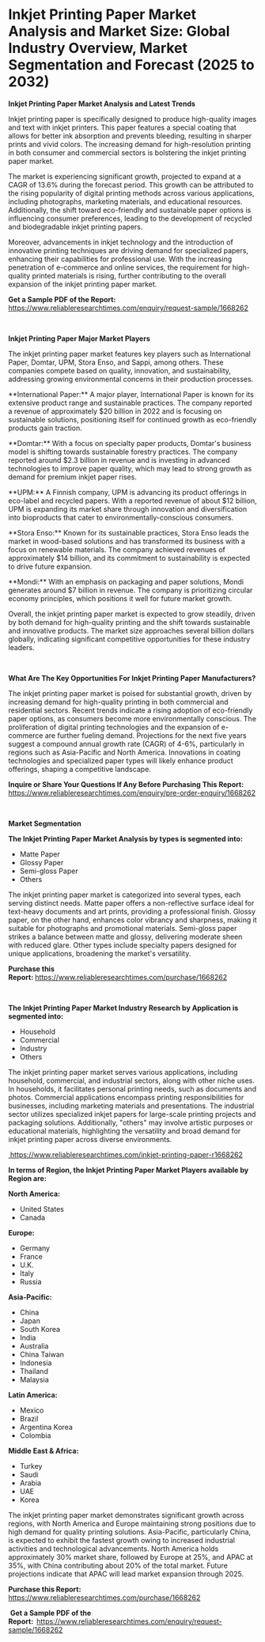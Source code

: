 <p><h1>Inkjet Printing Paper Market Analysis and Market Size: Global Industry Overview, Market Segmentation and Forecast (2025 to 2032)</h1></p><p><strong>Inkjet Printing Paper Market Analysis and Latest Trends</strong></p>
<p><p>Inkjet printing paper is specifically designed to produce high-quality images and text with inkjet printers. This paper features a special coating that allows for better ink absorption and prevents bleeding, resulting in sharper prints and vivid colors. The increasing demand for high-resolution printing in both consumer and commercial sectors is bolstering the inkjet printing paper market.</p><p>The market is experiencing significant growth, projected to expand at a CAGR of 13.6% during the forecast period. This growth can be attributed to the rising popularity of digital printing methods across various applications, including photographs, marketing materials, and educational resources. Additionally, the shift toward eco-friendly and sustainable paper options is influencing consumer preferences, leading to the development of recycled and biodegradable inkjet printing papers.</p><p>Moreover, advancements in inkjet technology and the introduction of innovative printing techniques are driving demand for specialized papers, enhancing their capabilities for professional use. With the increasing penetration of e-commerce and online services, the requirement for high-quality printed materials is rising, further contributing to the overall expansion of the inkjet printing paper market.</p></p>
<p><strong>Get a Sample PDF of the Report:&nbsp;</strong> <a href="https://www.reliableresearchtimes.com/enquiry/request-sample/1668262?utm_campaign=2186&utm_medium=2&utm_source=Github&utm_content=ia&utm_term=17042025&utm_id=inkjet-printing-paper">https://www.reliableresearchtimes.com/enquiry/request-sample/1668262</a></p>
<p>&nbsp;</p>
<p><strong>Inkjet Printing Paper Major Market Players</strong></p>
<p><p>The inkjet printing paper market features key players such as International Paper, Domtar, UPM, Stora Enso, and Sappi, among others. These companies compete based on quality, innovation, and sustainability, addressing growing environmental concerns in their production processes.</p><p>**International Paper:** A major player, International Paper is known for its extensive product range and sustainable practices. The company reported a revenue of approximately $20 billion in 2022 and is focusing on sustainable solutions, positioning itself for continued growth as eco-friendly products gain traction.</p><p>**Domtar:** With a focus on specialty paper products, Domtar's business model is shifting towards sustainable forestry practices. The company reported around $2.3 billion in revenue and is investing in advanced technologies to improve paper quality, which may lead to strong growth as demand for premium inkjet paper rises.</p><p>**UPM:** A Finnish company, UPM is advancing its product offerings in eco-label and recycled papers. With a reported revenue of about $12 billion, UPM is expanding its market share through innovation and diversification into bioproducts that cater to environmentally-conscious consumers.</p><p>**Stora Enso:** Known for its sustainable practices, Stora Enso leads the market in wood-based solutions and has transformed its business with a focus on renewable materials. The company achieved revenues of approximately $14 billion, and its commitment to sustainability is expected to drive future expansion.</p><p>**Mondi:** With an emphasis on packaging and paper solutions, Mondi generates around $7 billion in revenue. The company is prioritizing circular economy principles, which positions it well for future market growth.</p><p>Overall, the inkjet printing paper market is expected to grow steadily, driven by both demand for high-quality printing and the shift towards sustainable and innovative products. The market size approaches several billion dollars globally, indicating significant competitive opportunities for these industry leaders.</p></p>
<p>&nbsp;</p>
<p><strong>What Are The Key Opportunities For Inkjet Printing Paper Manufacturers?</strong></p>
<p><p>The inkjet printing paper market is poised for substantial growth, driven by increasing demand for high-quality printing in both commercial and residential sectors. Recent trends indicate a rising adoption of eco-friendly paper options, as consumers become more environmentally conscious. The proliferation of digital printing technologies and the expansion of e-commerce are further fueling demand. Projections for the next five years suggest a compound annual growth rate (CAGR) of 4-6%, particularly in regions such as Asia-Pacific and North America. Innovations in coating technologies and specialized paper types will likely enhance product offerings, shaping a competitive landscape.</p></p>
<p><strong>Inquire or Share Your Questions If Any Before Purchasing This Report:</strong> <a href="https://www.reliableresearchtimes.com/enquiry/pre-order-enquiry/1668262?utm_campaign=2186&utm_medium=2&utm_source=Github&utm_content=ia&utm_term=17042025&utm_id=inkjet-printing-paper">https://www.reliableresearchtimes.com/enquiry/pre-order-enquiry/1668262</a></p>
<p>&nbsp;</p>
<p><strong>Market Segmentation</strong></p>
<p><strong>The Inkjet Printing Paper Market Analysis by types is segmented into:</strong></p>
<p><ul><li>Matte Paper</li><li>Glossy Paper</li><li>Semi-gloss Paper</li><li>Others</li></ul></p>
<p><p>The inkjet printing paper market is categorized into several types, each serving distinct needs. Matte paper offers a non-reflective surface ideal for text-heavy documents and art prints, providing a professional finish. Glossy paper, on the other hand, enhances color vibrancy and sharpness, making it suitable for photographs and promotional materials. Semi-gloss paper strikes a balance between matte and glossy, delivering moderate sheen with reduced glare. Other types include specialty papers designed for unique applications, broadening the market's versatility.</p></p>
<p><strong>Purchase this Report:&nbsp;</strong><a href="https://www.reliableresearchtimes.com/purchase/1668262?utm_campaign=2186&utm_medium=2&utm_source=Github&utm_content=ia&utm_term=17042025&utm_id=inkjet-printing-paper">https://www.reliableresearchtimes.com/purchase/1668262</a></p>
<p>&nbsp;</p>
<p><strong>The Inkjet Printing Paper Market Industry Research by Application is segmented into:</strong></p>
<p><ul><li>Household</li><li>Commercial</li><li>Industry</li><li>Others</li></ul></p>
<p><p>The inkjet printing paper market serves various applications, including household, commercial, and industrial sectors, along with other niche uses. In households, it facilitates personal printing needs, such as documents and photos. Commercial applications encompass printing responsibilities for businesses, including marketing materials and presentations. The industrial sector utilizes specialized inkjet papers for large-scale printing projects and packaging solutions. Additionally, "others" may involve artistic purposes or educational materials, highlighting the versatility and broad demand for inkjet printing paper across diverse environments.</p></p>
<p><a href="https://www.reliableresearchtimes.com/inkjet-printing-paper-r1668262?utm_campaign=2186&utm_medium=2&utm_source=Github&utm_content=ia&utm_term=17042025&utm_id=inkjet-printing-paper">&nbsp;https://www.reliableresearchtimes.com/inkjet-printing-paper-r1668262</a></p>
<p><strong>In terms of Region, the Inkjet Printing Paper Market Players available by Region are:</strong></p>
<p>
    <p> <strong> North America: </strong>
        <ul>
            <li>United States</li>
            <li>Canada</li>
        </ul>
        </p> 
    <p> <strong> Europe: </strong>
        <ul>
            <li>Germany</li>
            <li>France</li>
            <li>U.K.</li>
            <li>Italy</li>
            <li>Russia</li>
        </ul>
        </p> 
    <p> <strong> Asia-Pacific: </strong>
        <ul>
            <li>China</li>
            <li>Japan</li>
            <li>South Korea</li>
            <li>India</li>
            <li>Australia</li>
            <li>China Taiwan</li>
            <li>Indonesia</li>
            <li>Thailand</li>
            <li>Malaysia</li>
        </ul>
        </p> 
    <p> <strong> Latin America: </strong>
        <ul>
            <li>Mexico</li>
            <li>Brazil</li>
            <li>Argentina Korea</li>
            <li>Colombia</li>
        </ul>
        </p> 
    <p> <strong> Middle East & Africa: </strong>
        <ul>
            <li>Turkey</li>
            <li>Saudi</li>
            <li>Arabia</li>
            <li>UAE</li>
            <li>Korea</li>
        </ul>
    </p>
    </p>
<p><p>The inkjet printing paper market demonstrates significant growth across regions, with North America and Europe maintaining strong positions due to high demand for quality printing solutions. Asia-Pacific, particularly China, is expected to exhibit the fastest growth owing to increased industrial activities and technological advancements. North America holds approximately 30% market share, followed by Europe at 25%, and APAC at 35%, with China contributing about 20% of the total market. Future projections indicate that APAC will lead market expansion through 2025.</p></p>
<p><strong>Purchase this Report: </strong><a href="https://www.reliableresearchtimes.com/purchase/1668262?utm_campaign=2186&utm_medium=2&utm_source=Github&utm_content=ia&utm_term=17042025&utm_id=inkjet-printing-paper">https://www.reliableresearchtimes.com/purchase/1668262</a></p>
<p>&nbsp;<strong>Get a Sample PDF of the Report:&nbsp;&nbsp;</strong><a href="https://www.reliableresearchtimes.com/enquiry/request-sample/1668262?utm_campaign=2186&utm_medium=2&utm_source=Github&utm_content=ia&utm_term=17042025&utm_id=inkjet-printing-paper">https://www.reliableresearchtimes.com/enquiry/request-sample/1668262</a></p>
<p><strong></strong></p>
<p><p></p><p></p><p></p></p>